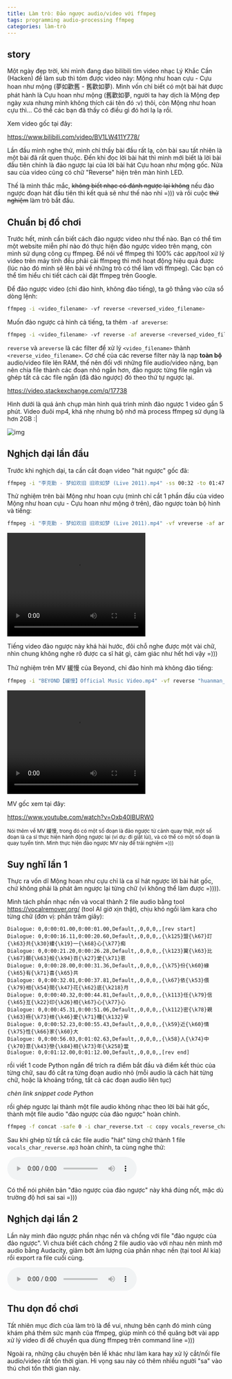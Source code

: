 ```yaml
---
title: Làm trò: Đảo ngược audio/video với ffmpeg
tags: programming audio-processing ffmpeg
categories: làm-trò
---
```


## story

Một ngày đẹp trời, khi mình đang dạo bilibili tìm video nhạc Lý Khắc Cần (Hacken) để làm sub thì tóm được video này: Mộng như hoan cựu - Cựu hoan như mộng (夢如歡舊 - 舊歡如夢). Mình vốn chỉ biết có một bài hát được phát hành là Cựu hoan như mộng (舊歡如夢, người ta hay dịch là Mộng đẹp ngày xưa nhưng mình không thích cái tên đó :v) thôi, còn Mộng như hoan cựu thì... Có thể các bạn đã thấy có điều gì đó hơi lạ lạ rồi.

Xem video gốc tại đây:

https://www.bilibili.com/video/BV1LW411Y778/

Lần đầu mình nghe thử, mình chỉ thấy bài đầu rất lạ, còn bài sau tất nhiên là một bài đã rất quen thuộc. Đến khi đọc lời bài hát thì mình mới biết là lời bài đầu tiên chính là đảo ngược lại của lời bài hát Cựu hoan như mộng gốc. Nửa sau của video cũng có chữ "Reverse" hiện trên màn hình LED.

Thế là mình thắc mắc, ~~không biết nhạc có đánh ngược lại không~~ nếu đảo ngược đoạn hát đầu tiên thì kết quả sẽ như thế nào nhỉ =))) và rồi cuộc ~~thử nghiệm~~ làm trò bắt đầu.

## Chuẩn bị đồ chơi

Trước hết, mình cần biết cách đảo ngược video như thế nào. Bạn có thể tìm một website miễn phí nào đó thực hiện đảo ngược video trên mạng, còn mình sử dụng công cụ ffmpeg. Để nói về ffmpeg thì 100% các app/tool xử lý video trên máy tính đều phải cài ffmpeg thì mới hoạt động hiệu quả được (lúc nào đó mình sẽ lên bài về những trò có thể làm với ffmpeg). Các bạn có thể tìm hiểu chi tiết cách cài đặt ffmpeg trên Google.

Để đảo ngược video (chỉ đảo hình, không đảo tiếng), ta gõ thẳng vào cửa sổ dòng lệnh:

```bash
ffmpeg -i <video_filename> -vf reverse <reversed_video_filename>
```

Muốn đảo ngược cả hình cả tiếng, ta thêm `-af areverse`:

```bash
ffmpeg -i <video_filename> -vf reverse -af areverse <reversed_video_filename>
```

`reverse` và `areverse` là các filter để xử lý `<video_filename>` thành `<reverse_video_filename>`. Cơ chế của các reverse filter này là nạp **toàn bộ** audio/video file lên RAM, thế nên đối với những file audio/video nặng, bạn nên chia file thành các đoạn nhỏ ngắn hơn, đảo ngược từng file ngắn và ghép tất cả các file ngắn (đã đảo ngược) đó theo thứ tự ngược lại.

https://video.stackexchange.com/q/17738

Hình dưới là quá ảnh chụp màn hình quá trình mình đảo ngược 1 video gần 5 phút. Video đuôi mp4, khá nhẹ nhưng bộ nhớ mà process ffmpeg sử dụng là hơn 2GB :|

![img]()

## Nghịch dại lần đầu

Trước khi nghịch dại, ta cần cắt đoạn video "hát ngược" gốc đã:

```bash
ffmpeg -i "李克勤 - 梦如欢旧 旧欢如梦 (Live 2011).mp4" -ss 00:32 -to 01:47 "李克勤 - 梦如欢旧.mp4"
```

Thử nghiệm trên bài Mộng như hoan cựu (mình chỉ cắt 1 phần đầu của video Mộng như hoan cựu - Cựu hoan như mộng ở trên), đảo ngược toàn bộ hình và tiếng:

```bash
ffmpeg -i "李克勤 - 梦如欢旧 旧欢如梦 (Live 2011).mp4" -vf vreverse -af areverse -ss 00:01 -to 01:12 "李克勤 - 梦如欢旧 (reverse).mp4"
```

<video width="320" height="240" controls>
  <source src="李克勤 - 梦如欢旧 (reverse).mp4" type="video/mp4">
  Xem trên Google Drive tại đây: [link](link)
</video>

Tiếng video đảo ngược này khá hài hước, đôi chỗ nghe được một vài chữ, nhìn chung không nghe rõ được ca sĩ hát gì, cảm giác như hết hơi vậy =)))

Thử nghiệm trên MV 緩慢 của Beyond, chỉ đảo hình mà không đảo tiếng:

```bash
ffmpeg -i "BEYOND【緩慢】Official Music Video.mp4" -vf reverse "huanman_reverse.mp4"
```

<video width="320" height="240" controls>
  <source src="huanman_reverse.mp4" type="video/mp4">
  Xem trên Google Drive tại đây: [link](link)
</video>

MV gốc xem tại đây:

https://www.youtube.com/watch?v=Oxb40lBURW0

<small>Nói thêm về MV 緩慢, trong đó có một số đoạn là đảo ngược từ cảnh quay thật, một số đoạn là ca sĩ thực hiện hành động ngược lại (ví dụ: đi giật lùi), và có thể có một số đoạn là quay tuyến tính. Mình thực hiện đảo ngược MV này để trải nghiệm =)))</small>

## Suy nghĩ lần 1

Thực ra vốn dĩ Mộng hoan như cựu chỉ là ca sĩ hát ngược lời bài hát gốc, chứ không phải là phát âm ngược lại từng chữ (vì không thể làm được =)))). 

Mình tách phần nhạc nền và vocal thành 2 file audio bằng tool https://vocalremover.org/ (tool AI giờ xịn thật), chịu khó ngồi làm kara cho từng chữ (đơn vị: phần trăm giây):

```text
Dialogue: 0,0:00:01.00,0:00:01.00,Default,,0,0,0,,[rev start]
Dialogue: 0,0:00:16.11,0:00:20.60,Default,,0,0,0,,{\k125}盟{\k67}訂{\k63}共{\k30}縷{\k19}一{\k68}心{\k77}痴
Dialogue: 0,0:00:21.20,0:00:26.28,Default,,0,0,0,,{\k123}翼{\k63}比{\k67}願{\k63}般{\k94}百{\k27}愛{\k71}恩
Dialogue: 0,0:00:28.00,0:00:31.36,Default,,0,0,0,,{\k75}份{\k60}緣{\k65}有{\k71}喜{\k65}共
Dialogue: 0,0:00:32.01,0:00:37.81,Default,,0,0,0,,{\k67}依{\k53}偎{\k79}相{\k54}間{\k47}花{\k62}底{\k218}月
Dialogue: 0,0:00:40.32,0:00:44.81,Default,,0,0,0,,{\k113}任{\k79}信{\k65}互{\k22}印{\k26}相{\k67}心{\k77}心
Dialogue: 0,0:00:45.31,0:00:51.06,Default,,0,0,0,,{\k112}密{\k78}親{\k63}極{\k73}根{\k46}愛{\k71}種{\k132}早
Dialogue: 0,0:00:52.23,0:00:55.43,Default,,0,0,0,,{\k59}近{\k60}情{\k75}性{\k66}家{\k60}大
Dialogue: 0,0:00:56.03,0:01:02.63,Default,,0,0,0,,{\k58}人{\k74}中{\k70}意{\k43}戀{\k84}相{\k73}年{\k258}當
Dialogue: 0,0:01:12.00,0:01:12.00,Default,,0,0,0,,[rev end]
```

rồi viết 1 code Python ngắn để trích ra điểm bắt đầu và điểm kết thúc của từng chữ, sau đó cắt ra từng đoạn audio nhỏ (mỗi audio là cách hát từng chữ, hoặc là khoảng trống, tất cả các đoạn audio liên tục)

*chèn link snippet code Python*

rồi ghép ngược lại thành một file audio không nhạc theo lời bài hát gốc, thành một file audio "đảo ngược của đảo ngược" hoàn chỉnh.

```bash
ffmpeg -f concat -safe 0 -i char_reverse.txt -c copy vocals_reverse_char.mp3
```

Sau khi ghép từ tất cả các file audio "hát" từng chữ thành 1 file `vocals_char_reverse.mp3` hoàn chỉnh, ta cùng nghe thử:

<audio controls>
  <source src="vocals_char_reverse.mp3" type="audio/mpeg">
  Xem trên Google Drive tại đây: [link](link)
</audio>

Có thể nói phiên bản "đảo ngược của đảo ngược" này khá đúng nốt, mặc dù trường độ hơi sai sai =)))

## Nghịch dại lần 2

Lần này mình đảo ngược phần nhạc nền và chồng với file "đảo ngược của đảo ngược". Vì chưa biết cách chồng 2 file audio vào với nhau nên mình mở audio bằng Audacity, giảm bớt âm lượng của phần nhạc nền (tại tool AI kia) rồi export ra file cuối cùng.

<audio controls>
  <source src="vocals_char_music_reverse.mp3" type="audio/mpeg">
  Xem trên Google Drive tại đây: [link](link)
</audio>

## Thu dọn đồ chơi

Tất nhiên mục đích của làm trò là để vui, nhưng bên cạnh đó mình cũng khám phá thêm sức mạnh của ffmpeg, giúp mình có thể quăng bớt vài app xử lý video đi để chuyển qua dùng ffmpeg trên command line =)))

Ngoài ra, những câu chuyện bên lề khác như làm kara hay xử lý cắt/nối file audio/video rất tốn thời gian. Hi vọng sau này có thêm nhiều người "sa" vào thú chơi tốn thời gian này.
